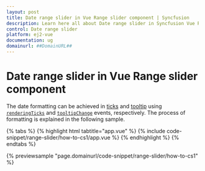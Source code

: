```yaml
---
layout: post
title: Date range slider in Vue Range slider component | Syncfusion
description: Learn here all about Date range slider in Syncfusion Vue Range slider component of Syncfusion Essential JS 2 and more.
control: Date range slider 
platform: ej2-vue
documentation: ug
domainurl: ##DomainURL##
---
```


# Date range slider in Vue Range slider component

The date formatting can be achieved in [ticks](https://ej2.syncfusion.com/vue/documentation/api/slider#ticks) and [tooltip](https://ej2.syncfusion.com/vue/documentation/api/slider#tooltip) using [`renderingTicks`](https://ej2.syncfusion.com/vue/documentation/api/slider#renderingticks) and [`tooltipChange`](https://ej2.syncfusion.com/vue/documentation/api/slider#tooltipchange) events, respectively. The process of formatting is explained in the following sample.

{% tabs %}
{% highlight html tabtitle="app.vue" %}
{% include code-snippet/range-slider/how-to-cs1/app.vue %}
{% endhighlight %}
{% endtabs %}
        
{% previewsample "page.domainurl/code-snippet/range-slider/how-to-cs1" %}
